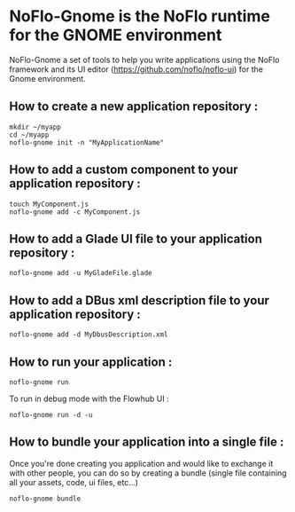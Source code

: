 # NoFlo-Gnome is the NoFlo runtime for the GNOME environment

NoFlo-Gnome a set of tools to help you write applications using the
NoFlo framework and its UI editor (https://github.com/noflo/noflo-ui)
for the Gnome environment.

## How to create a new application repository :

```
mkdir ~/myapp
cd ~/myapp
noflo-gnome init -n "MyApplicationName"
```

## How to add a custom component to your application repository :

```
touch MyComponent.js
noflo-gnome add -c MyComponent.js
```

## How to add a Glade UI file to your application repository :

```
noflo-gnome add -u MyGladeFile.glade
```

## How to add a DBus xml description file to your application repository :

```
noflo-gnome add -d MyDbusDescription.xml
```

## How to run your application :

```
noflo-gnome run
```

To run in debug mode with the Flowhub UI :
```
noflo-gnome run -d -u
```

## How to bundle your application into a single file :

Once you're done creating you application and would like to exchange
it with other people, you can do so by creating a bundle (single file
containing all your assets, code, ui files, etc...)

```
noflo-gnome bundle
```

